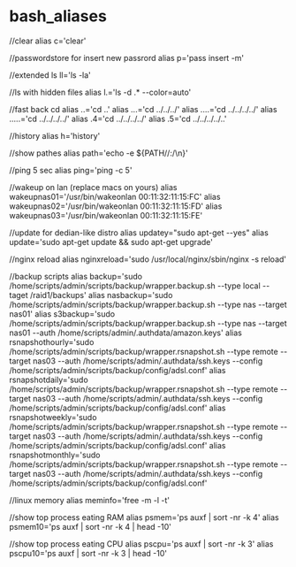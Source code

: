# bash_aliases

//clear
alias c='clear'

//passwordstore for insert new passrord
alias p='pass insert -m'

//extended ls
ll='ls -la'

//ls with hidden files
alias l.='ls -d .* --color=auto'

//fast back cd
alias ..='cd ..'
alias ...='cd ../../../'
alias ....='cd ../../../../'
alias .....='cd ../../../../'
alias .4='cd ../../../../'
alias .5='cd ../../../../..'

//history
alias h='history'

//show pathes
alias path='echo -e ${PATH//:/\\n}'

//ping 5 sec
alias ping='ping -c 5'

//wakeup on lan (replace macs on yours)
alias wakeupnas01='/usr/bin/wakeonlan 00:11:32:11:15:FC'
alias wakeupnas02='/usr/bin/wakeonlan 00:11:32:11:15:FD'
alias wakeupnas03='/usr/bin/wakeonlan 00:11:32:11:15:FE'

//update for dedian-like distro
alias updatey="sudo apt-get --yes"
alias update='sudo apt-get update && sudo apt-get upgrade'

//nginx reload 
alias nginxreload='sudo /usr/local/nginx/sbin/nginx -s reload'

//backup scripts
alias backup='sudo /home/scripts/admin/scripts/backup/wrapper.backup.sh --type local --taget /raid1/backups'
alias nasbackup='sudo /home/scripts/admin/scripts/backup/wrapper.backup.sh --type nas --target nas01'
alias s3backup='sudo /home/scripts/admin/scripts/backup/wrapper.backup.sh --type nas --target nas01 --auth /home/scripts/admin/.authdata/amazon.keys'
alias rsnapshothourly='sudo /home/scripts/admin/scripts/backup/wrapper.rsnapshot.sh --type remote --target nas03 --auth /home/scripts/admin/.authdata/ssh.keys --config /home/scripts/admin/scripts/backup/config/adsl.conf'
alias rsnapshotdaily='sudo  /home/scripts/admin/scripts/backup/wrapper.rsnapshot.sh --type remote --target nas03 --auth /home/scripts/admin/.authdata/ssh.keys  --config /home/scripts/admin/scripts/backup/config/adsl.conf'
alias rsnapshotweekly='sudo /home/scripts/admin/scripts/backup/wrapper.rsnapshot.sh --type remote --target nas03 --auth /home/scripts/admin/.authdata/ssh.keys  --config /home/scripts/admin/scripts/backup/config/adsl.conf'
alias rsnapshotmonthly='sudo /home/scripts/admin/scripts/backup/wrapper.rsnapshot.sh --type remote --target nas03 --auth /home/scripts/admin/.authdata/ssh.keys  --config /home/scripts/admin/scripts/backup/config/adsl.conf'

//linux memory
alias meminfo='free -m -l -t'

//show top process eating RAM
alias psmem='ps auxf | sort -nr -k 4'
alias psmem10='ps auxf | sort -nr -k 4 | head -10'

//show top process eating CPU
alias pscpu='ps auxf | sort -nr -k 3'
alias pscpu10='ps auxf | sort -nr -k 3 | head -10'
